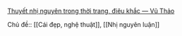 [Thuyết nhị nguyên trong thời trang, điêu khắc — Vũ Thảo](https://www.facebook.com/watch?v=422823343096435)

Chủ đề:: [[Cái đẹp, nghệ thuật]], [[Nhị nguyên luận]]